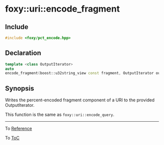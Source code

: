 # foxy::uri::encode_fragment

## Include

```c++
#include <foxy/pct_encode.hpp>
```
## Declaration

```c++
template <class OutputIterator>
auto
encode_fragment(boost::u32string_view const fragment, OutputIterator out) -> OutputIterator;
```

## Synopsis

Writes the percent-encoded fragment component of a URI to the provided OutputIterator.

This function is the same as `foxy::uri::encode_query`.

---

To [Reference](../reference.md#Reference)

To [ToC](../index.md#Table-of-Contents)
